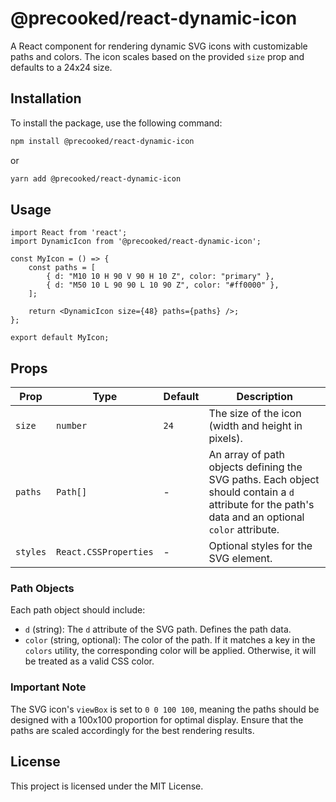 
# @precooked/react-dynamic-icon

A React component for rendering dynamic SVG icons with customizable paths and colors. The icon scales based on the provided `size` prop and defaults to a 24x24 size.

## Installation

To install the package, use the following command:

```bash
npm install @precooked/react-dynamic-icon
```

or

```bash
yarn add @precooked/react-dynamic-icon
```

## Usage

```tsx
import React from 'react';
import DynamicIcon from '@precooked/react-dynamic-icon';

const MyIcon = () => {
    const paths = [
        { d: "M10 10 H 90 V 90 H 10 Z", color: "primary" },
        { d: "M50 10 L 90 90 L 10 90 Z", color: "#ff0000" },
    ];

    return <DynamicIcon size={48} paths={paths} />;
};

export default MyIcon;
```

## Props

| Prop   | Type                            | Default | Description                                                                                                                                       |
|--------|---------------------------------|---------|---------------------------------------------------------------------------------------------------------------------------------------------------|
| `size` | `number`                        | `24`    | The size of the icon (width and height in pixels).                                                                                                |
| `paths` | `Path[]`                        | -       | An array of path objects defining the SVG paths. Each object should contain a `d` attribute for the path's data and an optional `color` attribute. |
| `styles` | `React.CSSProperties`           | -       | Optional styles for the SVG element.                                                                                                              |

### Path Objects

Each path object should include:

- `d` (string): The `d` attribute of the SVG path. Defines the path data.
- `color` (string, optional): The color of the path. If it matches a key in the `colors` utility, the corresponding color will be applied. Otherwise, it will be treated as a valid CSS color.

### Important Note

The SVG icon's `viewBox` is set to `0 0 100 100`, meaning the paths should be designed with a 100x100 proportion for optimal display. Ensure that the paths are scaled accordingly for the best rendering results.

## License

This project is licensed under the MIT License.
